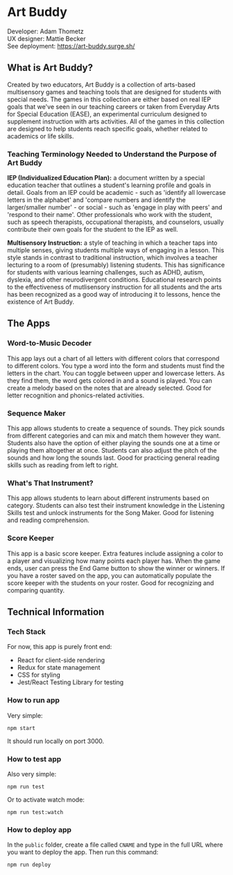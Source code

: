 # Art Buddy

Developer: Adam Thometz  
UX designer: Mattie Becker  
See deployment: https://art-buddy.surge.sh/

## What is Art Buddy?

Created by two educators, Art Buddy is a collection of arts-based multisensory games and teaching tools that are designed for students with special needs. The games in this collection are either based on real IEP goals that we've seen in our teaching careers or taken from Everyday Arts for Special Education (EASE), an experimental curriculum designed to supplement instruction with arts activities. All of the games in this collection are designed to help students reach specific goals, whether related to academics or life skills.

### Teaching Terminology Needed to Understand the Purpose of Art Buddy

**IEP (Individualized Education Plan):** a document written by a special education teacher that outlines a student's learning profile and goals in detail. Goals from an IEP could be academic - such as 'identify all lowercase letters in the alphabet' and 'compare numbers and identify the larger/smaller number' - or social - such as 'engage in play with peers' and 'respond to their name'. Other professionals who work with the student, such as speech therapists, occupational therapists, and counselors, usually contribute their own goals for the student to the IEP as well.

**Multisensory Instruction:** a style of teaching in which a teacher taps into multiple senses, giving students multiple ways of engaging in a lesson. This style stands in contrast to traditional instruction, which involves a teacher lecturing to a room of (presumably) listening students. This has significance for students with various learning challenges, such as ADHD, autism, dyslexia, and other neurodivergent conditions. Educational research points to the effectiveness of mutlisensory instruction for all students and the arts has been recognized as a good way of introducing it to lessons, hence the existence of Art Buddy.

## The Apps

### Word-to-Music Decoder

This app lays out a chart of all letters with different colors that correspond to different colors. You type a word into the form and students must find the letters in the chart. You can toggle between upper and lowercase letters. As they find them, the word gets colored in and a sound is played. You can create a melody based on the notes that are already selected. Good for letter recognition and phonics-related activities.

### Sequence Maker

This app allows students to create a sequence of sounds. They pick sounds from different categories and can mix and match them however they want. Students also have the option of either playing the sounds one at a time or playing them altogether at once. Students can also adjust the pitch of the sounds and how long the sounds last. Good for practicing general reading skills such as reading from left to right.

### What's That Instrument?

This app allows students to learn about different instruments based on category. Students can also test their instrument knowledge in the Listening Skills test and unlock instruments for the Song Maker. Good for listening and reading comprehension.

### Score Keeper

This app is a basic score keeper. Extra features include assigning a color to a player and visualizing how many points each player has. When the game ends, user can press the End Game button to show the winner or winners. If you have a roster saved on the app, you can automatically populate the score keeper with the students on your roster. Good for recognizing and comparing quantity.

## Technical Information

### Tech Stack

For now, this app is purely front end:

- React for client-side rendering
- Redux for state management
- CSS for styling
- Jest/React Testing Library for testing

### How to run app

Very simple:

```
npm start
```
It should run locally on port 3000.

### How to test app

Also very simple:

```
npm run test
```
Or to activate watch mode:
```
npm run test:watch
```

### How to deploy app

In the `public` folder, create a file called `CNAME` and type in the full URL where you want to deploy the app. Then run this command:

```
npm run deploy
```